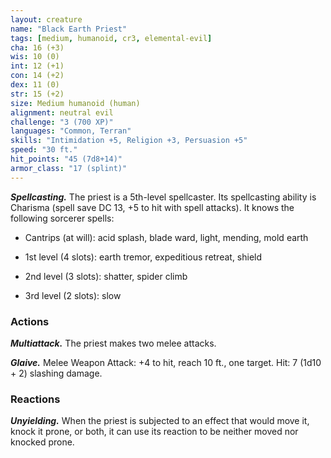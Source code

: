 ```yaml
---
layout: creature
name: "Black Earth Priest"
tags: [medium, humanoid, cr3, elemental-evil]
cha: 16 (+3)
wis: 10 (0)
int: 12 (+1)
con: 14 (+2)
dex: 11 (0)
str: 15 (+2)
size: Medium humanoid (human)
alignment: neutral evil
challenge: "3 (700 XP)"
languages: "Common, Terran"
skills: "Intimidation +5, Religion +3, Persuasion +5"
speed: "30 ft."
hit_points: "45 (7d8+14)"
armor_class: "17 (splint)"
---
```


***Spellcasting.*** The priest is a 5th-level spellcaster. Its spellcasting ability is Charisma (spell save DC 13, +5 to hit with spell attacks). It knows the following sorcerer spells:

* Cantrips (at will): acid splash, blade ward, light, mending, mold earth

* 1st level (4 slots): earth tremor, expeditious retreat, shield

* 2nd level (3 slots): shatter, spider climb

* 3rd level (2 slots): slow

### Actions

***Multiattack.*** The priest makes two melee attacks.

***Glaive.*** Melee Weapon Attack: +4 to hit, reach 10 ft., one target. Hit: 7 (1d10 + 2) slashing damage.

### Reactions

***Unyielding.*** When the priest is subjected to an effect that would move it, knock it prone, or both, it can use its reaction to be neither moved nor knocked prone.
